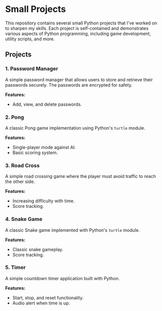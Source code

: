 
# Small Projects

This repository contains several small Python projects that I've worked on to sharpen my skills. Each project is self-contained and demonstrates various aspects of Python programming, including game development, utility scripts, and more.

## Projects

### 1. Password Manager
A simple password manager that allows users to store and retrieve their passwords securely. The passwords are encrypted for safety.

**Features:**
- Add, view, and delete passwords.

### 2. Pong
A classic Pong game implementation using Python's `turtle` module.

**Features:**
- Single-player mode against AI.
- Basic scoring system.

### 3. Road Cross
A simple road crossing game where the player must avoid traffic to reach the other side.

**Features:**
- Increasing difficulty with time.
- Score tracking.

### 4. Snake Game
A classic Snake game implemented with Python's `turtle` module.

**Features:**
- Classic snake gameplay.
- Score tracking.

### 5. Timer
A simple countdown timer application built with Python.

**Features:**
- Start, stop, and reset functionality.
- Audio alert when time is up.
